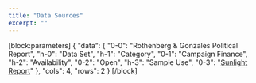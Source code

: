 ```yaml
---
title: "Data Sources"
excerpt: ""
---
```

[block:parameters]
{
  "data": {
    "0-0": "Rothenberg & Gonzales Political Report",
    "h-0": "Data Set",
    "h-1": "Category",
    "0-1": "Campaign Finance",
    "h-2": "Availability",
    "0-2": "Open",
    "h-3": "Sample Use",
    "0-3": "[Sunlight Report](https://sunlightfoundation.com/2016/04/25/battleground-2016-25-top-spending-house-races-to-watch/)"
  },
  "cols": 4,
  "rows": 2
}
[/block]